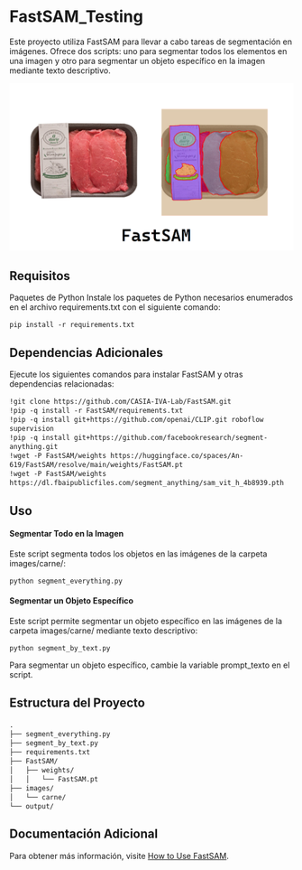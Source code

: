# FastSAM_Testing
Este proyecto utiliza FastSAM para llevar a cabo tareas de segmentación en imágenes. Ofrece dos scripts: uno para segmentar todos los elementos en una imagen y otro para segmentar un objeto específico en la imagen mediante texto descriptivo.

![Ejemplo de Segmentación](images/capture.png)

## Requisitos
Paquetes de Python
Instale los paquetes de Python necesarios enumerados en el archivo requirements.txt con el siguiente comando:

```
pip install -r requirements.txt
```

## Dependencias Adicionales
Ejecute los siguientes comandos para instalar FastSAM y otras dependencias relacionadas:

```
!git clone https://github.com/CASIA-IVA-Lab/FastSAM.git
!pip -q install -r FastSAM/requirements.txt
!pip -q install git+https://github.com/openai/CLIP.git roboflow supervision
!pip -q install git+https://github.com/facebookresearch/segment-anything.git
!wget -P FastSAM/weights https://huggingface.co/spaces/An-619/FastSAM/resolve/main/weights/FastSAM.pt
!wget -P FastSAM/weights https://dl.fbaipublicfiles.com/segment_anything/sam_vit_h_4b8939.pth
```

## Uso
#### Segmentar Todo en la Imagen
Este script segmenta todos los objetos en las imágenes de la carpeta images/carne/:

```
python segment_everything.py
```

#### Segmentar un Objeto Específico
Este script permite segmentar un objeto específico en las imágenes de la carpeta images/carne/ mediante texto descriptivo:

```
python segment_by_text.py
```
Para segmentar un objeto específico, cambie la variable prompt_texto en el script.

## Estructura del Proyecto

```
.
├── segment_everything.py
├── segment_by_text.py
├── requirements.txt
├── FastSAM/
│   ├── weights/
│   │   └── FastSAM.pt
├── images/
│   └── carne/
└── output/
```

## Documentación Adicional
Para obtener más información, visite [How to Use FastSAM](https://blog.roboflow.com/how-to-use-fastsam/).
